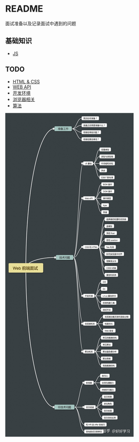 # README

面试准备以及记录面试中遇到的问题

## 基础知识

+ [JS](./fundamentals/README.md#js)

## TODO

+ [HTML & CSS]()
+ [WEB API]()
+ [开发环境]()
+ [浏览器相关]()
+ [算法]()

![图谱](https://github.com/WispAmulet/interview-prepration/blob/master/v2-f7a359fcc74bce95d16686849dc15517_r.jpg)
